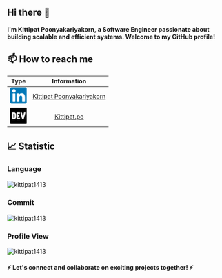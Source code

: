 ## Hi there 👋
__I'm Kittipat Poonyakariyakorn, a Software Engineer passionate about building scalable and efficient systems. Welcome to my GitHub profile!__

## 📫 How to reach me

|                 Type                 |            Information            |
| :----------------------------------: | :-------------------------------: |
| ![LinkedIn icon](/images/linkedin-icon.png) | [Kittipat Poonyakariyakorn](https://www.linkedin.com/in/kittipat-poonyakariyakorn-795389187/) |
| ![Devto icon](/images/devto-icon.png) | [Kittipat.po](https://dev.to/kittipat1413) |

## 📈 Statistic

### Language

  <img align="center" src="https://github-readme-stats.vercel.app/api/top-langs?username=kittipat1413&show_icons=true&locale=en&layout=compact" alt="kittipat1413" />

### Commit

  <img align="center" src="https://github-readme-stats.vercel.app/api?username=kittipat1413&show_icons=true&locale=en" alt="kittipat1413" />

### Profile View

  <img src="https://komarev.com/ghpvc/?username=kittipat1413&label=Profile%20views&color=0e75b6&style=flat" alt="kittipat1413" />

#### ⚡ Let's connect and collaborate on exciting projects together! ⚡
<!--
**kittipat1413/kittipat1413** is a ✨ _special_ ✨ repository because its `README.md` (this file) appears on your GitHub profile.

Here are some ideas to get you started:

- 🔭 I’m currently working on ...
- 🌱 I’m currently learning ...
- 👯 I’m looking to collaborate on ...
- 🤔 I’m looking for help with ...
- 💬 Ask me about ...
- 📫 How to reach me: ...
- 😄 Pronouns: ...
- ⚡ Fun fact: ...
-->
